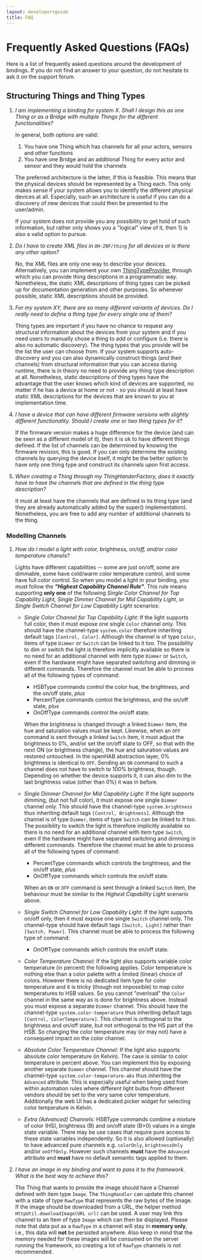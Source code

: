```yaml
---
layout: developersguide
title: FAQ
---
```


# Frequently Asked Questions (FAQs)

Here is a list of frequently asked questions around the development of bindings.
If you do not find an answer to your question, do not hesitate to ask it on the support forum.

## Structuring Things and Thing Types

1. _I am implementing a binding for system X. Shall I design this as one Thing or as a Bridge with multiple Things for the different functionalities?_

    In general, both options are valid:

    1. You have one Thing which has channels for all your actors, sensors and other functions
    1. You have one Bridge and an additional Thing for every actor and sensor and they would hold the channels

    The preferred architecture is the latter, if this is feasible.
    This means that the physical devices should be represented by a Thing each.
    This only makes sense if your system allows you to identify the different physical devices at all.
    Especially, such an architecture is useful if you can do a discovery of new devices that could then be presented to the user/admin.

    If your system does not provide you any possibility to get hold of such information, but rather only shows you a "logical" view of it, then 1) is also a valid option to pursue.

1. _Do I have to create XML files in `OH-INF/thing` for all devices or is there any other option?_

    No, the XML files are only one way to describe your devices.
    Alternatively, you can implement your own [ThingTypeProvider](https://github.com/openhab/openhab-core/blob/main/bundles/org.openhab.core.thing/src/main/java/org/openhab/core/thing/binding/ThingTypeProvider.java), through which you can provide thing descriptions in a programmatic way.
    Nonetheless, the static XML descriptions of thing types can be picked up for documentation generation and other purposes.
    So whenever possible, static XML descriptions should be provided.

1. _For my system XY, there are so many different variants of devices. Do I really need to define a thing type for every single one of them?_

    Thing types are important if you have no chance to request any structural information about the devices from your system and if you need users to manually chose a thing to add or configure (i.e. there is also no automatic discovery).
    The thing types that you provide will be the list the user can choose from.
    If your system supports auto-discovery and you can also dynamically construct things (and their channels) from structural information that you can access during runtime, there is in theory no need to provide any thing type description at all.
    Nonetheless, static descriptions of thing types have the advantage that the user knows which kind of devices are supported, no matter if he has a device at home or not - so you should at least have static XML descriptions for the devices that are known to you at implementation time.

1. _I have a device that can have different firmware versions with slightly different functionality. Should I create one or two thing types for it?_

    If the firmware version makes a huge difference for the device (and can be seen as a different model of it), then it is ok to have different things defined.
    If the list of channels can be determined by knowing the firmware revision, this is good.
    If you can only determine the existing channels by querying the device itself, it might be the better option to have only one thing type and construct its channels upon first access.

1. _When creating a Thing through my ThingHanderFactory, does it exactly have to have the channels that are defined in the thing type description?_

    It must at least have the channels that are defined in its thing type (and they are already automatically added by the super() implementation).
    Nonetheless, you are free to add any number of additional channels to the thing.

### Modelling Channels

1. _How do I model a light with color, brightness, on/off, and/or color temperature chanels?_

    Lights have different capabilities -- some are just on/off, some are dimmable, some have cold/warm color temperature control, and some have full color control.
So when you model a light in your binding, you must follow the ***"Highest Capability Channel Rule"***.
This rule means supporting **only one** of the following *Single Color Channel for Top Capability Light, Single Dimmer Channel for Mid Capability Light*, or *Single Switch Channel for Low Capability Light* scenarios:

    - *Single Color Channel for Top Capability Light:*
    If the light supports full color, then it must expose one single `Color` channel only.
    This should have the channel-type `system.color` therefore inheriting default tags `[Control, Color]`.
    Although the channel is of type `Color`, items of type `Dimmer` or `Switch` can be linked to it too.
    The possibility to dim or switch the light is therefore implicitly available so there is no need for an additional channel with item type `Dimmer` or `Switch`, even if the hardware might have separated switching and dimming in different commands.
    Therefore the channel must be able to process all of the following types of command:
      - HSBType commands control the color hue, the brightness, and the on/off state, *plus*
      - PercentType commands control  the brightness, and the on/off state, *plus*
      - OnOffType commands control the on/off state.

      When the brightness is changed through a linked `Dimmer` item, the hue and saturation values must be kept.
    Likewise, when an `OFF` command is sent through a linked `Switch` item, it must adjust the brightness to 0%, and/or set the on/off state to OFF, so that with the next ON (or brightness change), the hue and saturation values are restored untouched.
    In the openHAB abstraction layer, 0% brightness is identical to `OFF`.
    Sending an `ON` command to such a channel does not have to switch to 100% brightness, though.
    Depending on whether the device supports it, it can also dim to the last brightness value (other than 0%) it was in before.

    - *Single Dimmer Channel for Mid Capability Light:*
    If the light supports dimming, (but not full color), it must expose one single `Dimmer` channel only.
    This should have the channel-type `system.brightness` thus inheriting default tags `[Control, Brightness]`.
    Although the channel is of type `Dimmer`, items of type `Switch` can be linked to it too.
    The possibility to switch the light is therefore implicitly available so there is no need for an additional channel with item type `Switch`, even if the hardware might have separated switching and dimming in different commands.
    Therefore the channel must be able to process all of the following types of command:
      - PercentType commands which controls  the brightness, and the on/off state, *plus*
      - OnOffType commands which controls the on/off state.

      When an `ON` or `OFF` command is sent through a linked `Switch` item, the behaviour must be similar to the *Highest Capability Light* scenario above.

    - *Single Switch Channel for Low Capability Light:*
If the light supports on/off only, then it must expose one single `Switch` channel only.
The channel-type should have default tags `[Switch, Light]` rather than `[Switch, Power]`.
This channel must be able to process the following type of command:
      - OnOffType commands which controls the on/off state.

    - *Color Temperature Channel:*
If the light also supports variable color temperature (in percent) the following applies.
Color temperature is nothing else than a color palette with a limited (linear) choice of colors.
However there is no dedicated item type for color temperature and it is tricky (though not impossible) to map color temperatures to HSB values.
So you cannot "overload" the `Color` channel in the same way as is done for brightness above.
Instead you must expose a separate `Dimmer` channel.
This should have the channel-type `system.color-temperature` thus inheriting default tags `[Control, ColorTemperature]`.
This channel is orthogonal to the brightness and on/off state, but not orthogonal to the HS part of the HSB.
So changing the color temperature may (or may not) have a consequent impact on the color channel.

    - *Absolute Color Temperature Channel:*
If the light also supports absolute color temperature (in Kelvin).
The case is similar to color temperature in percent above.
You can implement this by exposing another separate `Dimmer` channel.
This channel should have the channel-type `system.color-temperature-abs` thus inheriting the `Advanced` attribute.
This is especially useful when being used from within automation rules where different light bulbs from different vendors should be set to the very same color temperature.
Additionally the web UI has a dedicated picker widget for selecting color temperature in Kelvin.

    - *Extra (Advanced) Channels:*
HSBType commands combine a mixture of color (HS), brightness (B) and on/off state (B>0) values in a single state variable.
There may be use cases that require pure access to these state variables independently.
So it is also allowed (optionally) to have advanced pure channels e.g. `colorOnly`, `brightnessOnly` and/or `onOffOnly`.
However such channels **must** have the `Advanced` attribute and **must** have no default semantic tags applied to them.

1. _I have an image in my binding and want to pass it to the framework. What is the best way to achieve this?_

    The Thing that wants to provide the image should have a Channel defined with item type `Image`.
The `ThingHandler` can update this channel with a state of type `RawType` that represents the raw bytes of the image.
If the image should be downloaded from a URL, the helper method `HttpUtil.downloadImage(URL url)` can be used.
A user may link this channel to an Item of type `Image` which can then be displayed.
Please note that data put as a `RawType` in a channel will stay in **memory only**, i.e., this data will **not** be persisted anywhere.
Also keep in mind that the memory needed for these images will be consumed on the server running the framework, so creating a lot of `RawType` channels is not recommended.
